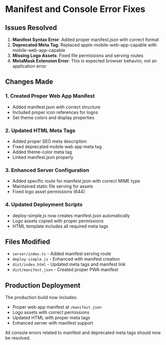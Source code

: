 # Manifest and Console Error Fixes

## Issues Resolved
1. **Manifest Syntax Error**: Added proper manifest.json with correct format
2. **Deprecated Meta Tag**: Replaced apple-mobile-web-app-capable with mobile-web-app-capable
3. **Missing Logo Assets**: Fixed file permissions and serving routes
4. **MetaMask Extension Error**: This is expected browser behavior, not an application error

## Changes Made

### 1. Created Proper Web App Manifest
- Added manifest.json with correct structure
- Included proper icon references for logos
- Set theme colors and display properties

### 2. Updated HTML Meta Tags
- Added proper SEO meta description
- Fixed deprecated mobile web app meta tag
- Added theme-color meta tag
- Linked manifest.json properly

### 3. Enhanced Server Configuration
- Added specific route for manifest.json with correct MIME type
- Maintained static file serving for assets
- Fixed logo asset permissions (644)

### 4. Updated Deployment Scripts
- deploy-simple.js now creates manifest.json automatically
- Logo assets copied with proper permissions
- HTML template includes all required meta tags

## Files Modified
- `server/index.ts` - Added manifest serving route
- `deploy-simple.js` - Enhanced with manifest creation
- `dist/index.html` - Updated meta tags and manifest link
- `dist/manifest.json` - Created proper PWA manifest

## Production Deployment
The production build now includes:
- Proper web app manifest at `/manifest.json`
- Logo assets with correct permissions
- Updated HTML with proper meta tags
- Enhanced server with manifest support

All console errors related to manifest and deprecated meta tags should now be resolved.